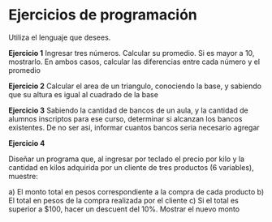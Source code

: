 # Ejercicios de programación

Utiliza el lenguaje que desees.

**Ejercicio 1**
Ingresar tres números. Calcular su promedio. Si es mayor a 10, mostrarlo. En ambos casos, calcular las diferencias entre cada número y el promedio

**Ejercicio 2**
Calcular el area de un triangulo, conociendo la base, y sabiendo que su altura es igual al cuadrado de la base 

**Ejercicio 3**
Sabiendo la cantidad de bancos de un aula, y la cantidad de alumnos inscriptos para ese curso, determinar si alcanzan los bancos existentes. De no ser asi, informar cuantos bancos seria necesario agregar

**Ejercicio 4**

Diseñar un programa que, al ingresar por teclado el precio por kilo y la cantidad en kilos adquirida por un cliente de tres productos (6 variables), muestre:

a) El monto total en pesos correspondiente a la compra de cada producto
b) El total en pesos de la compra realizada por el cliente
c) Si el total es superior a $100, hacer un descuent del 10%. Mostrar el nuevo monto